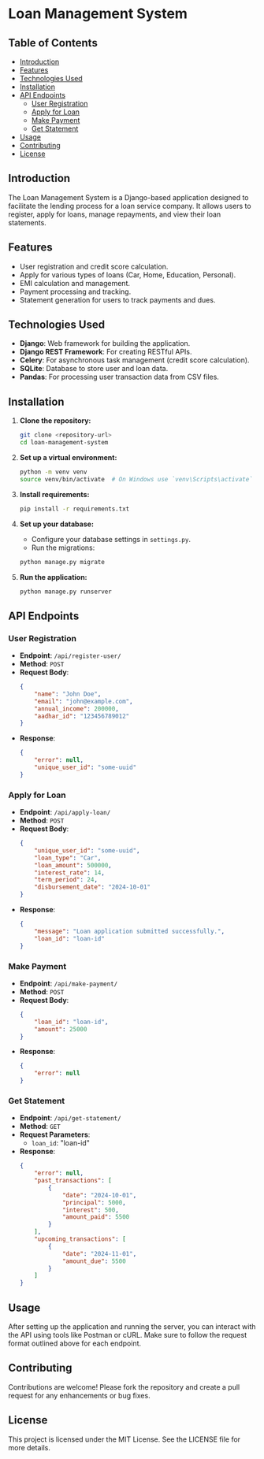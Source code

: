 # Loan Management System

## Table of Contents
- [Introduction](#introduction)
- [Features](#features)
- [Technologies Used](#technologies-used)
- [Installation](#installation)
- [API Endpoints](#api-endpoints)
  - [User Registration](#user-registration)
  - [Apply for Loan](#apply-for-loan)
  - [Make Payment](#make-payment)
  - [Get Statement](#get-statement)
- [Usage](#usage)
- [Contributing](#contributing)
- [License](#license)

## Introduction
The Loan Management System is a Django-based application designed to facilitate the lending process for a loan service company. It allows users to register, apply for loans, manage repayments, and view their loan statements.

## Features
- User registration and credit score calculation.
- Apply for various types of loans (Car, Home, Education, Personal).
- EMI calculation and management.
- Payment processing and tracking.
- Statement generation for users to track payments and dues.

## Technologies Used
- **Django**: Web framework for building the application.
- **Django REST Framework**: For creating RESTful APIs.
- **Celery**: For asynchronous task management (credit score calculation).
- **SQLite**: Database to store user and loan data.
- **Pandas**: For processing user transaction data from CSV files.

## Installation
1. **Clone the repository:**
   ```bash
   git clone <repository-url>
   cd loan-management-system
   ```

2. **Set up a virtual environment:**
   ```bash
   python -m venv venv
   source venv/bin/activate  # On Windows use `venv\Scripts\activate`
   ```

3. **Install requirements:**
   ```bash
   pip install -r requirements.txt
   ```

4. **Set up your database:**
   - Configure your database settings in `settings.py`.
   - Run the migrations:
   ```bash
   python manage.py migrate
   ```

5. **Run the application:**
   ```bash
   python manage.py runserver
   ```

## API Endpoints
### User Registration
- **Endpoint**: `/api/register-user/`
- **Method**: `POST`
- **Request Body**:
  ```json
  {
      "name": "John Doe",
      "email": "john@example.com",
      "annual_income": 200000,
      "aadhar_id": "123456789012"
  }
  ```
- **Response**:
  ```json
  {
      "error": null,
      "unique_user_id": "some-uuid"
  }
  ```

### Apply for Loan
- **Endpoint**: `/api/apply-loan/`
- **Method**: `POST`
- **Request Body**:
  ```json
  {
      "unique_user_id": "some-uuid",
      "loan_type": "Car",
      "loan_amount": 500000,
      "interest_rate": 14,
      "term_period": 24,
      "disbursement_date": "2024-10-01"
  }
  ```
- **Response**:
  ```json
  {
      "message": "Loan application submitted successfully.",
      "loan_id": "loan-id"
  }
  ```

### Make Payment
- **Endpoint**: `/api/make-payment/`
- **Method**: `POST`
- **Request Body**:
  ```json
  {
      "loan_id": "loan-id",
      "amount": 25000
  }
  ```
- **Response**:
  ```json
  {
      "error": null
  }
  ```

### Get Statement
- **Endpoint**: `/api/get-statement/`
- **Method**: `GET`
- **Request Parameters**:
  - `loan_id`: "loan-id"
- **Response**:
  ```json
  {
      "error": null,
      "past_transactions": [
          {
              "date": "2024-10-01",
              "principal": 5000,
              "interest": 500,
              "amount_paid": 5500
          }
      ],
      "upcoming_transactions": [
          {
              "date": "2024-11-01",
              "amount_due": 5500
          }
      ]
  }
  ```

## Usage
After setting up the application and running the server, you can interact with the API using tools like Postman or cURL. Make sure to follow the request format outlined above for each endpoint.

## Contributing
Contributions are welcome! Please fork the repository and create a pull request for any enhancements or bug fixes.

## License
This project is licensed under the MIT License. See the LICENSE file for more details.
